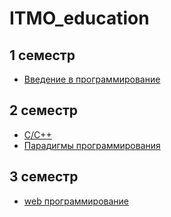 # ITMO_education

## 1 семестр

 * [Введение в программирование](prog-intro)

## 2 семестр
 * [C/C++](C++)
 * [Парадигмы программирования](prog-paradigms)

## 3 семестр

 * [web программирование](web-development)

